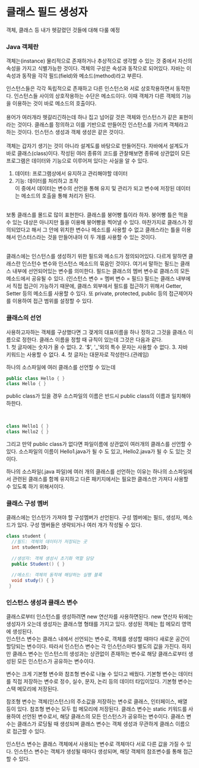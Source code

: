 <h1>클래스 필드 생성자</h1>
객체, 클래스 등 내가 헷갈렸던 것들에 대해 다룰 예정

<h3>Java 객체란</h3>
객체는(instance) 물리적으로 존재하거나 추상적으로 생각할 수 있는 것 중에서 자신의 속성을 가지고 식별가능한 것이다.
객체의 구성은 속성과 동작으로 되어있다. 
자바는 이 속성과 동작을 각각 필드(field)와 메소드(method)라고 부른다.

인스턴스들은 각각 독립적으로 존재하고 다른 인스턴스와 서로 상호작용하면서 동작한다.
인스턴스들 사이의 상호작용하는 수단은 메소드이다. 
이때 객체가 다른 객체의 기능을 이용하는 것이 바로 메소드의 호출이다.
<br><br>
용어가 여러개라 헷갈리긴하는데 하나 집고 넘어갈 것은 객체와 인스턴스가 같은 표현이라는 것이다. 클래스를 정의하고 이를 기반으로 만들어진 인스턴스를 가리켜 객체라고 하는 것이다. 인스턴스 생성과 객체 생성은 같은 것이다.
<br><br>
객체는 갑자기 생기는 것이 아니라 설계도를 바탕으로 만들어진다.
자바에서 설계도가 바로 클래스(class)이다.
작성된 여러 종류의 코드를 관찰해보면 종류에 상관없이 모든 프로그램은 데이터와 기능으로 이루어져 있다는 사실을 알 수 있다.<br>
1. 데이터: 프로그램상에서 유지하고 관리해야할 데이터
2. 기능: 데이터를 처리하고 조작<br>
이 중에서 데이터는 변수의 선언을 통해 유지 및 관리가 되고 변수에 저장된 데이터는 메소드의 호출을 통해 처리가 된다.

<br> 보통 클래스를 몰드로 많이 표현한다. 클래스를 붕어빵 틀이라 하자.
붕어빵 틀은 먹을 수 있는 대상은 아니지만 틀을 이용해 붕어빵을 찍어낼 수 있다.
마찬가지로 클래스가 정의되었다고 해서 그 안에 위치한 변수나 메소드를 사용할 수 없고
클래스라는 틀을 이용해서 인스터스라는 것을 만들어내야 이 두 개를 사용할 수 있는 것이다.

<br>
클래스에는 인스턴스를 생성하기 위한 필드와 메소드가 정의되어있다.
다르게 말하면 클래스란 인스턴수 변수와 인스턴스 메소드의 묶음인 것이다.
여기서 말하는 필드는 클래스 내부에 선언되어있는 변수를 의미한다.
필드는 클래스의 멤버 변수로 클래스의 모든 메소드에서 공유될 수 있다. 
(인스턴스 변수 = 멤버 변수 = 필드)
필드는 클래스 내부에서 직접 접근이 가능하기 때문에, 클래스 외부에서 필드를 접근하기 위해서 Getter, Setter 등의 메소드를 사용할 수 있다.
또 private, protected, public 등의 접근제어자를 이용하여 접근 범위를 설정할 수 있다.


<h3>클래스의 선언</h3>
사용하고자하는 객체를 구상했다면 그 갳게의 대표이름을 하나 정하고 그것을 클래스 이름으로 정한다.
클래스 이름을 정할 때 규칙이 있는데 그것은 다음과 같다.<br>
1. 첫 글자에는 숫자가 올 수 없다.
2. '$', '_'외의 특수 문자는 사용할 수 없다.
3. 자바 키워드는 사용할 수 없다.
4. 첫 글자는 대문자로 작성한다.(관례임)<br>

하나의 소스파일에 여러 클래스를 선언할 수 있는데
```java
public class Hello { }
class Hello { }
```
public class가 있을 경우 소스파일의 이름은 반드시 public class의 이름과 일치해야하한다.

<br>

```java
class Hello1 { }
class Hello2 { }
```

그리고 만약 public class가 없다면 파일이름에 상관없이 여러개의 클래스를 선언할 수 있다.
소스파일의 이름이 Hello1.java가 될 수 도 있고, Hello2.java가 될 수 도 있는 것이다.

하나의 소스파일(.java 파일)에 여러 개의 클래스를 선언하는 이유는 하나의 소스파일에서 관련된 클래스를 함께 유지하고 다른 패키지에서는 필요한 클래스만 가져다 사용할 수 있도록 하기 위해서이다.

<h3>클래스 구성 멤버</h3>
클래스에는 인스턴가 가져야 할 구성멤버가 선언된다.
구성 멤버에는 필드, 생성자, 메소드가 있다.
구성 멤버들은 생략되거나 여러 개가 작성될 수 있다.

```java
class student {
  //필드: 객체의 데이터가 저장되는 곳
  int studentID;
  
  //생성자: 객체 생성시 초기화 역할 담당
  public Student() { }
  
  //메소드: 객체의 동작에 해당하는 실행 블록
  void study() { }
 }
 ```
 
<h3> 인스턴스 생성과 클래스 변수</h3>
클래스로부터 인스턴스를 생성하려면 new 연산자를 사용하면된다.
new 연산자 뒤에는 생성자가 오는데 생성자는 클래스명 형태를 가지고 있다.
생성된 객체는 힙 메모리 영역에 생성된다.

<br>
인스턴스 변수는 클래스 내에서 선언되는 변수로, 객체를 생성할 때마다 새로운 공간이 할당되는 변수이다. 따라서 인스턴스 변수는 각 인스턴스마다 별도의 값을 가진다. 
하지만 클래스 변수는 인스턴스의 생성과는 상관없이 존재하는 변수로 해당 클래스로부터 생성된 모든 인스턴스가 공유하는 변수이다.

변수는 크게 기본형 변수와 참조형 변수로 나눌 수 있다고 배웠다.
기본형 변수는 데이터를 직접 저장하는 변수로 정수, 실수, 문자, 논리 등의 데이터 타입이있다.
기본형 변수는 스택 메모리에 저장된다.

참조형 변수는 객체(인스턴스)의 주소값을 저장하는 변수로 클래스, 인터페이스, 배열 등이 있다.
참조형 변수는 모두 힙 메모리에 저장된다.
클래스 변수는 static 키워드를 사용하여 선언된 변수로서, 해당 클래스의 모든 인스턴스가 공유하는 변수이다. 클래스 변수는 클래스가 로딩될 때 생성되며 클래스 변수는 객체 생성과 무관하게 클래스 이름으로 접근할 수 있다.

인스턴스 변수는 클래스 객체에서 사용되는 변수로 객체마다 서로 다른 값을 가질 수 있다. 인스턴스 변수는 객체가 생성될 때마다 생성되며, 해당 객체의 참조변수를 통해 접근할 수 있다.

